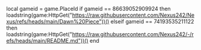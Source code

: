 local gameid = game.PlaceId
if gameid == 86639052909924 then
    loadstring(game:HttpGet("https://raw.githubusercontent.com/Nexus242/Nexus/refs/heads/main/Dawn%20Piece"))()
elseif gameid == 74193535211122 then
    loadstring(game:HttpGet("https://raw.githubusercontent.com/Nexus242/-/refs/heads/main/README.md"))()
end
